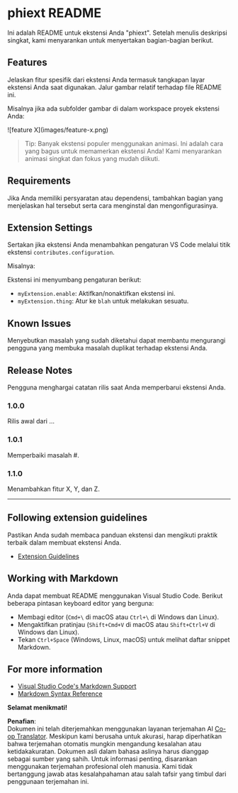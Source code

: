 <!--
CO_OP_TRANSLATOR_METADATA:
{
  "original_hash": "63e2d8f5b452d7842ae393f19ad812c5",
  "translation_date": "2025-05-09T05:29:29+00:00",
  "source_file": "code/09.UpdateSamples/Aug/vscode/phiext/README.md",
  "language_code": "id"
}
-->
# phiext README

Ini adalah README untuk ekstensi Anda "phiext". Setelah menulis deskripsi singkat, kami menyarankan untuk menyertakan bagian-bagian berikut.

## Features

Jelaskan fitur spesifik dari ekstensi Anda termasuk tangkapan layar ekstensi Anda saat digunakan. Jalur gambar relatif terhadap file README ini.

Misalnya jika ada subfolder gambar di dalam workspace proyek ekstensi Anda:

\!\[feature X\]\(images/feature-x.png\)

> Tip: Banyak ekstensi populer menggunakan animasi. Ini adalah cara yang bagus untuk memamerkan ekstensi Anda! Kami menyarankan animasi singkat dan fokus yang mudah diikuti.

## Requirements

Jika Anda memiliki persyaratan atau dependensi, tambahkan bagian yang menjelaskan hal tersebut serta cara menginstal dan mengonfigurasinya.

## Extension Settings

Sertakan jika ekstensi Anda menambahkan pengaturan VS Code melalui titik ekstensi `contributes.configuration`.

Misalnya:

Ekstensi ini menyumbang pengaturan berikut:

* `myExtension.enable`: Aktifkan/nonaktifkan ekstensi ini.
* `myExtension.thing`: Atur ke `blah` untuk melakukan sesuatu.

## Known Issues

Menyebutkan masalah yang sudah diketahui dapat membantu mengurangi pengguna yang membuka masalah duplikat terhadap ekstensi Anda.

## Release Notes

Pengguna menghargai catatan rilis saat Anda memperbarui ekstensi Anda.

### 1.0.0

Rilis awal dari ...

### 1.0.1

Memperbaiki masalah #.

### 1.1.0

Menambahkan fitur X, Y, dan Z.

---

## Following extension guidelines

Pastikan Anda sudah membaca panduan ekstensi dan mengikuti praktik terbaik dalam membuat ekstensi Anda.

* [Extension Guidelines](https://code.visualstudio.com/api/references/extension-guidelines)

## Working with Markdown

Anda dapat membuat README menggunakan Visual Studio Code. Berikut beberapa pintasan keyboard editor yang berguna:

* Membagi editor (`Cmd+\` di macOS atau `Ctrl+\` di Windows dan Linux).
* Mengaktifkan pratinjau (`Shift+Cmd+V` di macOS atau `Shift+Ctrl+V` di Windows dan Linux).
* Tekan `Ctrl+Space` (Windows, Linux, macOS) untuk melihat daftar snippet Markdown.

## For more information

* [Visual Studio Code's Markdown Support](http://code.visualstudio.com/docs/languages/markdown)
* [Markdown Syntax Reference](https://help.github.com/articles/markdown-basics/)

**Selamat menikmati!**

**Penafian**:  
Dokumen ini telah diterjemahkan menggunakan layanan terjemahan AI [Co-op Translator](https://github.com/Azure/co-op-translator). Meskipun kami berusaha untuk akurasi, harap diperhatikan bahwa terjemahan otomatis mungkin mengandung kesalahan atau ketidakakuratan. Dokumen asli dalam bahasa aslinya harus dianggap sebagai sumber yang sahih. Untuk informasi penting, disarankan menggunakan terjemahan profesional oleh manusia. Kami tidak bertanggung jawab atas kesalahpahaman atau salah tafsir yang timbul dari penggunaan terjemahan ini.